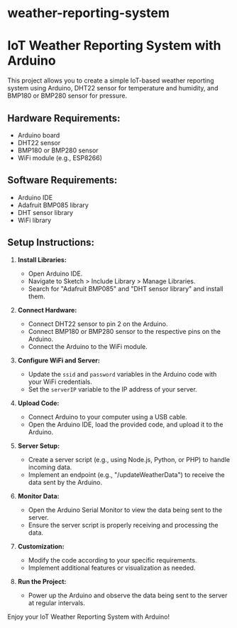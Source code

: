 # weather-reporting-system
# IoT Weather Reporting System with Arduino

This project allows you to create a simple IoT-based weather reporting system using Arduino, DHT22 sensor for temperature and humidity, and BMP180 or BMP280 sensor for pressure.

## Hardware Requirements:
- Arduino board
- DHT22 sensor
- BMP180 or BMP280 sensor
- WiFi module (e.g., ESP8266)

## Software Requirements:
- Arduino IDE
- Adafruit BMP085 library
- DHT sensor library
- WiFi library

## Setup Instructions:

1. **Install Libraries:**
   - Open Arduino IDE.
   - Navigate to Sketch > Include Library > Manage Libraries.
   - Search for "Adafruit BMP085" and "DHT sensor library" and install them.

2. **Connect Hardware:**
   - Connect DHT22 sensor to pin 2 on the Arduino.
   - Connect BMP180 or BMP280 sensor to the respective pins on the Arduino.
   - Connect the Arduino to the WiFi module.

3. **Configure WiFi and Server:**
   - Update the `ssid` and `password` variables in the Arduino code with your WiFi credentials.
   - Set the `serverIP` variable to the IP address of your server.

4. **Upload Code:**
   - Connect Arduino to your computer using a USB cable.
   - Open the Arduino IDE, load the provided code, and upload it to the Arduino.

5. **Server Setup:**
   - Create a server script (e.g., using Node.js, Python, or PHP) to handle incoming data.
   - Implement an endpoint (e.g., "/updateWeatherData") to receive the data sent by the Arduino.

6. **Monitor Data:**
   - Open the Arduino Serial Monitor to view the data being sent to the server.
   - Ensure the server script is properly receiving and processing the data.

7. **Customization:**
   - Modify the code according to your specific requirements.
   - Implement additional features or visualization as needed.

8. **Run the Project:**
   - Power up the Arduino and observe the data being sent to the server at regular intervals.

Enjoy your IoT Weather Reporting System with Arduino!
